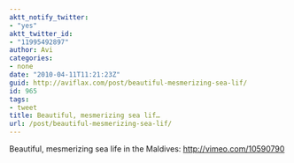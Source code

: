 ```yaml
---
aktt_notify_twitter:
- "yes"
aktt_twitter_id:
- "11995492897"
author: Avi
categories:
- none
date: "2010-04-11T11:21:23Z"
guid: http://aviflax.com/post/beautiful-mesmerizing-sea-lif/
id: 965
tags:
- tweet
title: Beautiful, mesmerizing sea lif…
url: /post/beautiful-mesmerizing-sea-lif/
---
```

Beautiful, mesmerizing sea life in the Maldives: <a href="http://vimeo.com/10590790" rel="nofollow">http://vimeo.com/10590790</a>